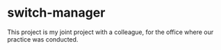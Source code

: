 # switch-manager
This project is my joint project with a colleague, for the office where our practice was conducted.

